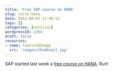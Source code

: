 ```yaml
---
title: 'Free SAP course on HANA'
slug: curso-hana
date: 2013-06-03 17:40:13
tags: []
categories: [noticias]
wordpressId: 2364
draft: false
resources:
- name: featuredImage
  src: 'images/thumbnail.jpg'
---
```

SAP started last week a [free course on HANA][1]. Run!

   [1]: https://open.sap.com (curso sobre HANA)
